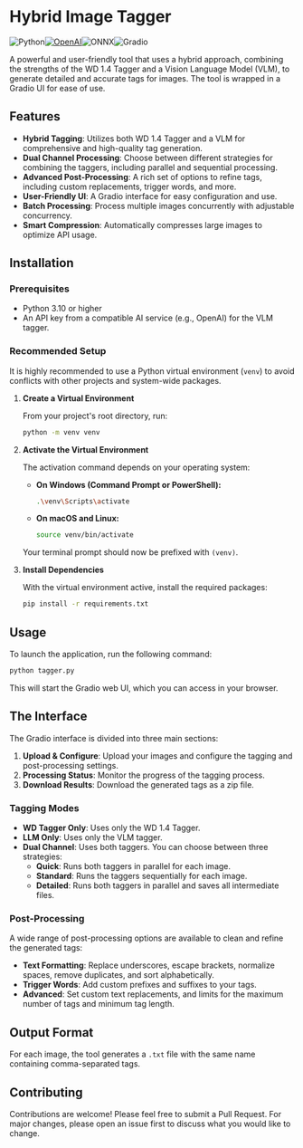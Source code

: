 # Hybrid Image Tagger

![Python](https://img.shields.io/badge/Python-3.10+-00A67E?style=for-the-badge&logo=python&logoColor=white)[![OpenAI](https://img.shields.io/badge/OpenAI-Compatible-00A67E?style=for-the-badge&logo=openai&logoColor=white)](https://openai.com/)![ONNX](https://img.shields.io/badge/ONNX-RUNTIME-00A67E?style=for-the-badge&logo=ONNX&logoColor=white)![Gradio](https://img.shields.io/badge/Gradio-UI-00A67E?style=for-the-badge&logo=gradio&logoColor=white)

A powerful and user-friendly tool that uses a hybrid approach, combining the strengths of the WD 1.4 Tagger and a Vision Language Model (VLM), to generate detailed and accurate tags for images. The tool is wrapped in a Gradio UI for ease of use.

## Features

-   **Hybrid Tagging**: Utilizes both WD 1.4 Tagger and a VLM for comprehensive and high-quality tag generation.
-   **Dual Channel Processing**: Choose between different strategies for combining the taggers, including parallel and sequential processing.
-   **Advanced Post-Processing**: A rich set of options to refine tags, including custom replacements, trigger words, and more.
-   **User-Friendly UI**: A Gradio interface for easy configuration and use.
-   **Batch Processing**: Process multiple images concurrently with adjustable concurrency.
-   **Smart Compression**: Automatically compresses large images to optimize API usage.

## Installation

### Prerequisites

-   Python 3.10 or higher
-   An API key from a compatible AI service (e.g., OpenAI) for the VLM tagger.

### Recommended Setup

It is highly recommended to use a Python virtual environment (`venv`) to avoid conflicts with other projects and system-wide packages.

1.  **Create a Virtual Environment**

    From your project's root directory, run:
    ```bash
    python -m venv venv
    ```

2.  **Activate the Virtual Environment**

    The activation command depends on your operating system:

    -   **On Windows (Command Prompt or PowerShell):**
        ```bash
        .\venv\Scripts\activate
        ```
    -   **On macOS and Linux:**
        ```bash
        source venv/bin/activate
        ```
    Your terminal prompt should now be prefixed with `(venv)`.

3.  **Install Dependencies**

    With the virtual environment active, install the required packages:
    ```bash
    pip install -r requirements.txt
    ```

## Usage

To launch the application, run the following command:

```bash
python tagger.py
```

This will start the Gradio web UI, which you can access in your browser.

## The Interface

The Gradio interface is divided into three main sections:

1.  **Upload & Configure**: Upload your images and configure the tagging and post-processing settings.
2.  **Processing Status**: Monitor the progress of the tagging process.
3.  **Download Results**: Download the generated tags as a zip file.

### Tagging Modes

-   **WD Tagger Only**: Uses only the WD 1.4 Tagger.
-   **LLM Only**: Uses only the VLM tagger.
-   **Dual Channel**: Uses both taggers. You can choose between three strategies:
    -   **Quick**: Runs both taggers in parallel for each image.
    -   **Standard**: Runs the taggers sequentially for each image.
    -   **Detailed**: Runs both taggers in parallel and saves all intermediate files.

### Post-Processing

A wide range of post-processing options are available to clean and refine the generated tags:

-   **Text Formatting**: Replace underscores, escape brackets, normalize spaces, remove duplicates, and sort alphabetically.
-   **Trigger Words**: Add custom prefixes and suffixes to your tags.
-   **Advanced**: Set custom text replacements, and limits for the maximum number of tags and minimum tag length.

## Output Format

For each image, the tool generates a `.txt` file with the same name containing comma-separated tags.

## Contributing

Contributions are welcome! Please feel free to submit a Pull Request. For major changes, please open an issue first to discuss what you would like to change.
